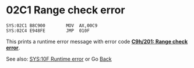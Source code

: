 # 02C1 Range check error

```
SYS:02C1 B8C900        MOV	AX,00C9
SYS:02C4 E948FE        JMP	010F
```

This prints a runtime error message with error code **[C9h/201: Range check error](ERROR-CODES.md)**.

See also: [SYS:10F Runtime error](010C-INT00H.md) or Go [Back](../README.md)